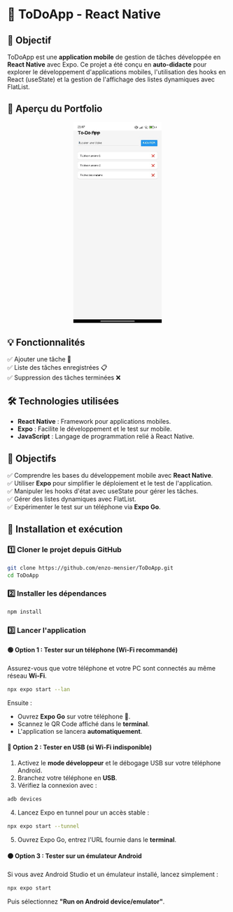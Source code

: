 # 📌 ToDoApp - React Native 

## 🎯 Objectif  

ToDoApp est une **application mobile** de gestion de tâches développée en **React Native** avec Expo. Ce projet a été conçu en **auto-didacte** pour explorer le développement d'applications mobiles, l'utilisation des hooks en React (useState) et la gestion de l'affichage des listes dynamiques avec FlatList.

## 🚀 Aperçu du Portfolio

<div style="text-align: center;">  
<img src="assets/images/preview.jpg" width="40%" alt="Aperçu de l'application"/>  
</div>

## 💡 Fonctionnalités

✅ Ajouter une tâche 📌  
✅ Liste des tâches enregistrées 📋  
✅ Suppression des tâches terminées ❌

## 🛠️ Technologies utilisées  

- **React Native** : Framework pour applications mobiles.
- **Expo** : Facilite le développement et le test sur mobile.
- **JavaScript** : Langage de programmation relié à React Native.

## 🎯 Objectifs  

✅ Comprendre les bases du développement mobile avec **React Native**.  
✅ Utiliser **Expo** pour simplifier le déploiement et le test de l'application.  
✅ Manipuler les hooks d'état avec useState pour gérer les tâches.  
✅ Gérer des listes dynamiques avec FlatList.  
✅ Expérimenter le test sur un téléphone via **Expo Go**.

## 🚀 Installation et exécution

### 1️⃣ Cloner le projet depuis GitHub

```bash
git clone https://github.com/enzo-mensier/ToDoApp.git
cd ToDoApp
```

### 2️⃣ Installer les dépendances

```bash
npm install
```

### 3️⃣ Lancer l'application

#### 🟢 Option 1 : Tester sur un téléphone (Wi-Fi recommandé)

Assurez-vous que votre téléphone et votre PC sont connectés au même réseau **Wi-Fi**.

```bash
npx expo start --lan
```

Ensuite :
- Ouvrez **Expo Go** sur votre téléphone 📱.
- Scannez le QR Code affiché dans le **terminal**.
- L'application se lancera **automatiquement**.

#### 🔵 Option 2 : Tester en USB (si Wi-Fi indisponible)

1. Activez le **mode développeur** et le débogage USB sur votre téléphone Android.
2. Branchez votre téléphone en **USB**.
3. Vérifiez la connexion avec :
```bash
adb devices
```
4. Lancez Expo en tunnel pour un accès stable :
```bash
npx expo start --tunnel
```
5. Ouvrez Expo Go, entrez l'URL fournie dans le **terminal**.

#### 🟠 Option 3 : Tester sur un émulateur Android

Si vous avez Android Studio et un émulateur installé, lancez simplement :
```bash
npx expo start
```
Puis sélectionnez **"Run on Android device/emulator"**.